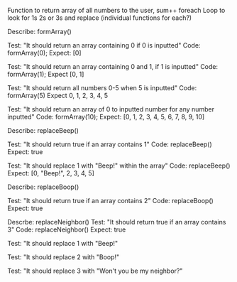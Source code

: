 
Function to return array of all numbers to the user, sum++ foreach
Loop to look for 1s 2s or 3s and replace (individual functions for each?)


Describe: formArray()

Test: "It should return an array containing 0 if 0 is inputted"
Code: formArray(0);
Expect: [0]

Test: "It should return an array containing 0 and 1, if 1 is inputted"
Code: formArray(1);
Expect [0, 1]

Test: "It should return all numbers 0-5 when 5 is inputted"
Code: formArray(5)
Expect 0, 1, 2, 3, 4, 5

Test: "It should return an array of 0 to inputted number for any number inputted"
Code: formArray(10);
Expect: [0, 1, 2, 3, 4, 5, 6, 7, 8, 9, 10] 




Describe: replaceBeep()

Test: "It should return true if an array contains 1"
Code: replaceBeep()
Expect: true

Test: "It should replace 1 with "Beep!" within the array"
Code: replaceBeep()
Expect: [0, "Beep!", 2, 3, 4, 5]

Describe: replaceBoop()

Test: "It should return true if an array contains 2"
Code: replaceBoop()
Expect: true

Descrbe: replaceNeighbor()
Test: "It should return true if an array contains 3"
Code: replaceNeighbor()
Expect: true

Test: "It should replace 1 with "Beep!"

Test: "It should replace 2 with "Boop!"

Test: "It should replace 3 with "Won't you be my neighbor?"

